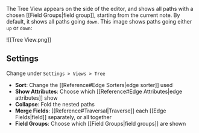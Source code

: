 The Tree View appears on the side of the editor, and shows all paths with a chosen [[Field Groups|field group]], starting from the current note. By default, it shows all paths going `down`. This image shows paths going either `up` or `down`:

![[Tree View.png]]

## Settings

Change under `Settings > Views > Tree`

- **Sort**: Change the [[Reference#Edge Sorters|edge sorter]] used
- **Show Attributes**: Choose which [[Reference#Edge Attributes|edge attributes]] show
- **Collapse**: Fold the nested paths
- **Merge Fields**: [[Reference#Traversal|Traverse]] each [[Edge Fields|field]] separately, or all together
- **Field Groups**: Choose which [[Field Groups|field groups]] are shown
